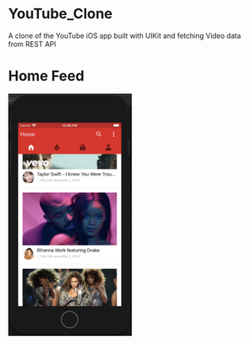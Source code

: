 # YouTube_Clone
A clone of the YouTube iOS app built with UIKit and fetching Video data from REST API
# Home Feed
<img src="images/HomeFeed.png" width="250">
